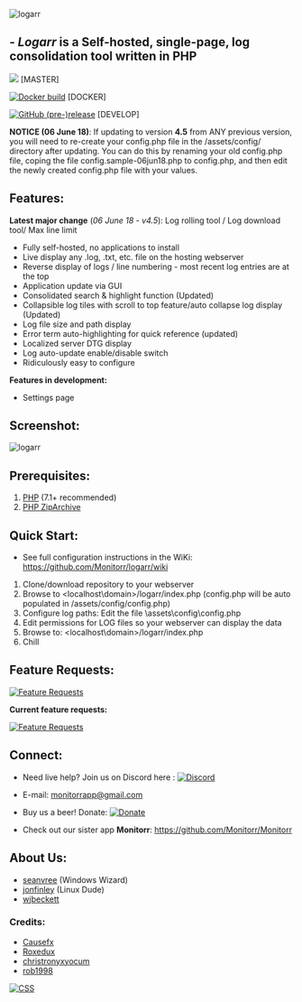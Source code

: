 
![logarr](https://i.imgur.com/BxmpBtA.png)

## - *Logarr* is a Self-hosted, single-page, log consolidation tool written in PHP 

[![](https://img.shields.io/github/release/monitorr/logarr.svg?style=flat)](https://github.com/monitorr/logarr/releases) [MASTER]


[![Docker build](https://img.shields.io/docker/build/monitorr/logarr.svg?maxAge=2592000)](https://hub.docker.com/r/monitorr/logarr/) [DOCKER]

[![GitHub (pre-)release](https://img.shields.io/github/release/monitorr/logarr/all.svg)](https://github.com/monitorr/logarr/releases) [DEVELOP]




**NOTICE (06 June 18)**: If updating to version **4.5** from ANY previous version, you will need to re-create your config.php file in the /assets/config/ directory after updating. You can do this by renaming your old config.php file, coping the file config.sample-06jun18.php to config.php, and then edit the newly created config.php file with your values.


## Features:

**Latest major change** (_06 June 18 - v4.5_): Log rolling tool / Log download tool/ Max line limit

 - Fully self-hosted, no applications to install
 - Live display any .log, .txt, etc. file on the hosting webserver
 - Reverse display of logs / line numbering - most recent log entries are at the top
 - Application update via GUI
 - Consolidated search & highlight function (Updated)
 - Collapsible log tiles with scroll to top feature/auto collapse log display (Updated)
 - Log file size and path display
 - Error term auto-highlighting for quick reference (updated)
 - Localized server DTG display
 - Log auto-update enable/disable switch
 - Ridiculously easy to configure

 **Features in development:**
- Settings page
 
 
## Screenshot:

![logarr](https://i.imgur.com/GjrSWfk.png)


## Prerequisites:
1) [PHP](https://secure.php.net/downloads.php) (7.1+ recommended)
2) [PHP ZipArchive](http://www.php.net/manual/en/zip.installation.php)


## Quick Start:
- See full configuration instructions in the WiKi: https://github.com/Monitorr/logarr/wiki
1) Clone/download repository to your webserver
2) Browse to <localhost\domain>/logarr/index.php (config.php will be auto populated in /assets/config/config.php)
3) Configure log paths: Edit the file \assets\config\config.php 
4) Edit permissions for LOG files so your webserver can display the data
5) Browse to: <localhost\domain>/logarr/index.php 
6) Chill

## Feature Requests:
 [![Feature Requests](https://cloud.githubusercontent.com/assets/390379/10127973/045b3a96-6560-11e5-9b20-31a2032956b2.png)](https://feathub.com/Monitorr/logarr)

**Current feature requests:**

[![Feature Requests](http://feathub.com/Monitorr/logarr?format=svg)](http://feathub.com/Monitorr/logarr)




## Connect:
- Need live help?  Join us on Discord here :   [![Discord](https://img.shields.io/discord/102860784329052160.svg)](https://discord.gg/YKbRXtt)

- E-mail: monitorrapp@gmail.com

- Buy us a beer! Donate:        [![Donate](https://img.shields.io/badge/Donate-PayPal-green.svg)](https://paypal.me/monitorrapp)

- Check out our sister app **Monitorr**:  https://github.com/Monitorr/Monitorr

## About Us:
- [seanvree](https://github.com/seanvree) (Windows Wizard)
- [jonfinley](https://github.com/jonfinley) (Linux Dude)
- [wjbeckett](https://github.com/wjbeckett)

### Credits:
- [Causefx](https://github.com/Causefx)
- [Roxedux](https://github.com/si0972)
- [christronyxyocum](https://github.com/christronyxyocum)
- [rob1998](https://github.com/rob1998)


[![CSS](https://jigsaw.w3.org/css-validator/images/vcss)](https://jigsaw.w3.org/css-validator/check/refererr/)
